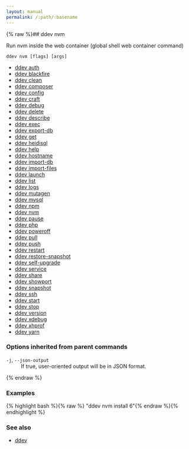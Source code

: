 ```yaml
---
layout: manual
permalink: /:path/:basename
---
```


{% raw %}## ddev nvm

Run nvm inside the web container (global shell web container command)

```
ddev nvm [flags] [args]
```

* [ddev auth](./ddev_auth)
* [ddev blackfire](./ddev_blackfire)
* [ddev clean](./ddev_clean)
* [ddev composer](./ddev_composer)
* [ddev config](./ddev_config)
* [ddev craft](./ddev_craft)
* [ddev debug](./ddev_debug)
* [ddev delete](./ddev_delete)
* [ddev describe](./ddev_describe)
* [ddev exec](./ddev_exec)
* [ddev export-db](./ddev_export-db)
* [ddev get](./ddev_get)
* [ddev heidisql](./ddev_heidisql)
* [ddev help](./ddev_help)
* [ddev hostname](./ddev_hostname)
* [ddev import-db](./ddev_import-db)
* [ddev import-files](./ddev_import-files)
* [ddev launch](./ddev_launch)
* [ddev list](./ddev_list)
* [ddev logs](./ddev_logs)
* [ddev mutagen](./ddev_mutagen)
* [ddev mysql](./ddev_mysql)
* [ddev npm](./ddev_npm)
* [ddev nvm](./ddev_nvm)
* [ddev pause](./ddev_pause)
* [ddev php](./ddev_php)
* [ddev poweroff](./ddev_poweroff)
* [ddev pull](./ddev_pull)
* [ddev push](./ddev_push)
* [ddev restart](./ddev_restart)
* [ddev restore-snapshot](./ddev_restore-snapshot)
* [ddev self-upgrade](./ddev_self-upgrade)
* [ddev service](./ddev_service)
* [ddev share](./ddev_share)
* [ddev showport](./ddev_showport)
* [ddev snapshot](./ddev_snapshot)
* [ddev ssh](./ddev_ssh)
* [ddev start](./ddev_start)
* [ddev stop](./ddev_stop)
* [ddev version](./ddev_version)
* [ddev xdebug](./ddev_xdebug)
* [ddev xhprof](./ddev_xhprof)
* [ddev yarn](./ddev_yarn)


### Options inherited from parent commands


<dl class="flags">
	<dt><code>-j</code>, <code>--json-output</code></dt>
	<dd>If true, user-oriented output will be in JSON format.</dd>
</dl>


{% endraw %}
### Examples

{% highlight bash %}{% raw %}
  "ddev nvm install 6"{% endraw %}{% endhighlight %}

### See also

* [ddev](./ddev)
